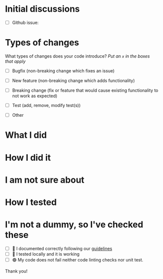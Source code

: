 # Initial discussions
<!-- If there was -->

- [ ] Github issue: <!-- Reference it with # -->

# Types of changes

What types of changes does your code introduce?
_Put an `x` in the boxes that apply_

- [ ] Bugfix (non-breaking change which fixes an issue)
- [ ] New feature (non-breaking change which adds functionality)
- [ ] Breaking change (fix or feature that would cause existing functionality to not work as expected)
- [ ] Test (add, remove, modify test(s))
- [ ] Other


# What I did
<!-- A clear and concise description of what the change does.
If you are fixing an issue, add a sentence as:

resolves #ISSUE_NUMBER

This will automatically close the issue when this PR gets merged.
-->

# How I did it

# I am not sure about

# How I tested

# I'm not a dummy, so I've checked these

- [ ] 📑 I documented correctly following our [guidelines](./CONTRIBUTING.md)
- [ ] 💯 I tested locally and it is working
- [ ] 🟢 My code does not fail neither code linting checks nor unit test.

Thank you!
